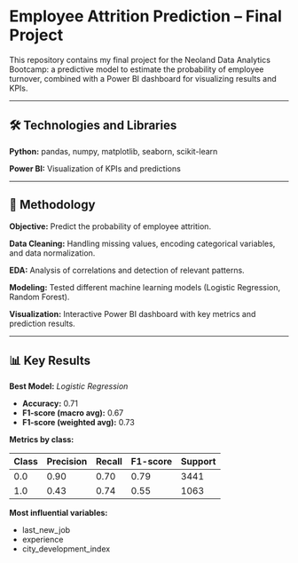 
# Employee Attrition Prediction – Final Project

This repository contains my final project for the Neoland Data Analytics Bootcamp: a predictive model to estimate the probability of employee turnover, combined with a Power BI dashboard for visualizing results and KPIs.

---

## 🛠 Technologies and Libraries

**Python:** pandas, numpy, matplotlib, seaborn, scikit-learn

**Power BI:** Visualization of KPIs and predictions

---

## 📌 Methodology

**Objective:** Predict the probability of employee attrition.

**Data Cleaning:** Handling missing values, encoding categorical variables, and data normalization.

**EDA:** Analysis of correlations and detection of relevant patterns.

**Modeling:** Tested different machine learning models (Logistic Regression, Random Forest).

**Visualization:** Interactive Power BI dashboard with key metrics and prediction results.

---

## 📊 Key Results

**Best Model:** *Logistic Regression*
- **Accuracy:** 0.71
- **F1-score (macro avg):** 0.67
- **F1-score (weighted avg):** 0.73

**Metrics by class:**

| Class | Precision | Recall | F1-score | Support |
|-------|-----------|--------|----------|---------|
| 0.0   | 0.90      | 0.70   | 0.79     | 3441    |
| 1.0   | 0.43      | 0.74   | 0.55     | 1063    |

**Most influential variables:**
- last_new_job
- experience
- city_development_index

